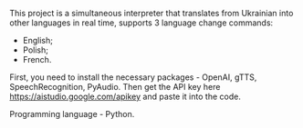 This project is a simultaneous interpreter that translates from Ukrainian into other languages in real time, supports 3 language change commands:

- English;
- Polish;
- French.

First, you need to install the necessary packages - OpenAI, gTTS, SpeechRecognition, PyAudio. Then get the API key here https://aistudio.google.com/apikey and paste it into the code.

Programming language - Python.
